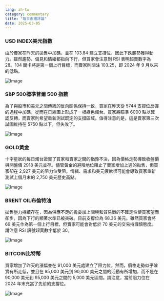 ```yaml
---
lang: zh-tw
category: commentary
title: "每日市場評論"
date: 2025-03-05
---
```


### USD INDEX美元指數

由於賣家在昨天的拋售中加碼，並在 103.84 建立支撐位，因此下跌趨勢獲得動力。雖然趨勢、偏見和情緒都指向下行，但買家會注意到 RSI 表明超賣數字為 28。104 關卡將是第一個上行目標，而賣家則關注 103.25，即 2024 年 9 月以來的低點。

![Image](https://markleighedu.github.io/img/Mar-2025/05-Mar-2025/usdindex.jpg)

### S&P 500標準普爾 500 指數

為了與股市和美元之間傳統的反向關係保持一致，買家在昨天從 5744 支撐位反彈的過程中加碼，從而在日線圖上形成了一根綠色燭台。買家將瞄準 6000 點以確認反轉，而賣家則希望重新測試既定的支撐區域。值得注意的是，這是賣家第三次試圖維持在 5750 點以下，但失敗了。

![Image](https://markleighedu.github.io/img/Mar-2025/05-Mar-2025/sp500.jpg)

### GOLD黃金

十字星狀的每日燭台證實了買家和賣家之間的猶豫不決，因為價格走勢導致收盤價與開盤價 2918 美元並存。儘管黃金的避險地位阻止了賣家增加上週的拋售，但買家卻在 2,927 美元的阻力位受阻。情緒、需求和美元疲軟很可能會導致買家重新測試上個月末的 2,750 美元歷史高點。

![Image](https://markleighedu.github.io/img/Mar-2025/05-Mar-2025/gold.jpg)

### BRENT OIL布倫特油

拋售壓力持續存在，因為供應不足的擔憂加上關稅和貿易戰的不確定性使買家望而卻步，因為下行的顯著水準已被突破。目前支撐位為 68.36 美元。雖然買家會將 69 美元作為第一個上行目標，但賣家可能會對低於 70 美元的交易持謹慎態度。請注意 RSI 訊號超賣數字低於 30。

![Image](https://markleighedu.github.io/img/Mar-2025/05-Mar-2025/brentoil.jpg)

### BITCOIN比特幣

買家增加了昨天的漲幅並在 91,000 美元處建立了阻力位。然而，價格走勢似乎確實有所走低，並且在 85,000 美元到 90,000 美元之間的活動有所增加，而不是在 90,000 美元到 95,000 美元之間的 5,000 美元區間。請注意，當前阻力位在 2024 年末充當了先前的支撐位。

![Image](https://markleighedu.github.io/img/Mar-2025/05-Mar-2025/bitcoin.jpg)


